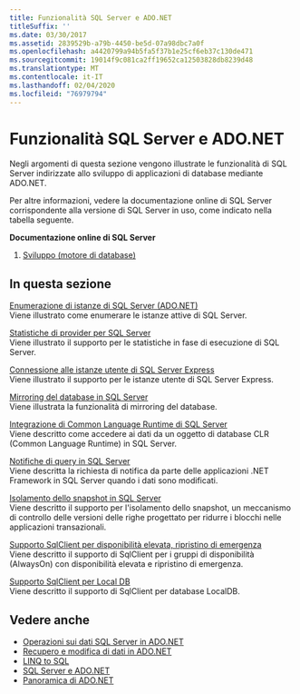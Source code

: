 ```yaml
---
title: Funzionalità SQL Server e ADO.NET
titleSuffix: ''
ms.date: 03/30/2017
ms.assetid: 2839529b-a79b-4450-be5d-07a98dbc7a0f
ms.openlocfilehash: a4420799a94b5fa5f37b1e25cf6eb37c130de471
ms.sourcegitcommit: 19014f9c081ca2ff19652ca12503828db8239d48
ms.translationtype: MT
ms.contentlocale: it-IT
ms.lasthandoff: 02/04/2020
ms.locfileid: "76979794"
---
```

# <a name="sql-server-features-and-adonet"></a>Funzionalità SQL Server e ADO.NET
Negli argomenti di questa sezione vengono illustrate le funzionalità di SQL Server indirizzate allo sviluppo di applicazioni di database mediante ADO.NET.  
  
 Per altre informazioni, vedere la documentazione online di SQL Server corrispondente alla versione di SQL Server in uso, come indicato nella tabella seguente.  
  
 **Documentazione online di SQL Server**  
  
1. [Sviluppo (motore di database)](https://go.microsoft.com/fwlink/?LinkId=115245)  
  
## <a name="in-this-section"></a>In questa sezione  
 [Enumerazione di istanze di SQL Server (ADO.NET)](enumerating-instances-of-sql-server.md)  
 Viene illustrato come enumerare le istanze attive di SQL Server.  
  
 [Statistiche di provider per SQL Server](provider-statistics-for-sql-server.md)  
 Viene illustrato il supporto per le statistiche in fase di esecuzione di SQL Server.  
  
 [Connessione alle istanze utente di SQL Server Express](sql-server-express-user-instances.md)  
 Viene illustrato il supporto per le istanze utente di SQL Server Express.  
  
 [Mirroring del database in SQL Server](database-mirroring-in-sql-server.md)  
 Viene illustrata la funzionalità di mirroring del database.  
  
 [Integrazione di Common Language Runtime di SQL Server](sql-server-common-language-runtime-integration.md)  
 Viene descritto come accedere ai dati da un oggetto di database CLR (Common Language Runtime) in SQL Server.  
  
 [Notifiche di query in SQL Server](query-notifications-in-sql-server.md)  
 Viene descritta la richiesta di notifica da parte delle applicazioni .NET Framework in SQL Server quando i dati sono modificati.  
  
 [Isolamento dello snapshot in SQL Server](snapshot-isolation-in-sql-server.md)  
 Viene descritto il supporto per l'isolamento dello snapshot, un meccanismo di controllo delle versioni delle righe progettato per ridurre i blocchi nelle applicazioni transazionali.  
  
 [Supporto SqlClient per disponibilità elevata, ripristino di emergenza](sqlclient-support-for-high-availability-disaster-recovery.md)  
 Viene descritto il supporto di SqlClient per i gruppi di disponibilità (AlwaysOn) con disponibilità elevata e ripristino di emergenza.  
  
 [Supporto SqlClient per Local DB](sqlclient-support-for-localdb.md)  
 Viene descritto il supporto di SqlClient per database LocalDB.  
  
## <a name="see-also"></a>Vedere anche

- [Operazioni sui dati SQL Server in ADO.NET](sql-server-data-operations.md)
- [Recupero e modifica di dati in ADO.NET](../retrieving-and-modifying-data.md)
- [LINQ to SQL](./linq/index.md)
- [SQL Server e ADO.NET](index.md)
- [Panoramica di ADO.NET](../ado-net-overview.md)
